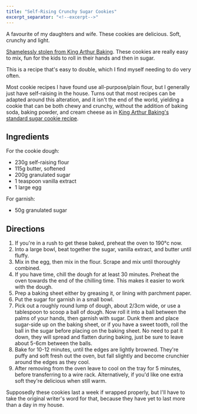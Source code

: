 ```yaml
---
title: "Self-Rising Crunchy Sugar Cookies"
excerpt_separator: "<!--excerpt-->"
---
```


A favourite of my daughters and wife. These cookies are delicious. Soft, crunchy and light.

<!--excerpt-->

[Shamelessly stolen from King Arthur Baking](https://www.kingarthurbaking.com/recipes/self-rising-crunchy-sugar-cookies-recipe). These cookies are really easy to mix, fun for the kids to roll in their hands and then in sugar.

This is a recipe that's easy to double, which I find myself needing to do very often.

Most cookie recipes I have found use all-purpose/plain flour, but I generally just have self-raising in the house. Turns out that most recipes can be adapted around this alteration, and it isn't the end of the world, yielding a cookie that can be both chewy and crunchy, without the addition of baking soda, baking powder, and cream cheese as in [King Arthur Baking's standard sugar cookie recipe](https://www.kingarthurbaking.com/recipes/sugar-cookies-recipe).

## Ingredients

For the cookie dough:

* 230g self-raising flour
* 115g butter, softened
* 200g granulated sugar
* 1 teaspoon vanilla extract
* 1 large egg

For garnish:

* 50g granulated sugar

## Directions

1. If you're in a rush to get these baked, preheat the oven to 190°c now.
2. Into a large bowl, beat together the sugar, vanilla extract, and butter until fluffy.
3. Mix in the egg, then mix in the flour. Scrape and mix until thoroughly combined.
4. If you have time, chill the dough for at least 30 minutes. Preheat the oven towards the end of the chilling time. This makes it easier to work with the dough.
5. Prep a baking sheet either by greasing it, or lining with parchment paper.
6. Put the sugar for garnish in a small bowl.
7. Pick out a roughly round lump of dough, about 2/3cm wide, or use a tablespoon to scoop a ball of dough. Now roll it into a ball between the palms of your hands, then garnish with sugar. Dunk them and place sugar-side up on the baking sheet, or if you have a sweet tooth, roll the ball in the sugar before placing on the baking sheet.
  No need to pat it down, they will spread and flatten during baking, just be sure to leave about 5-6cm between the balls.
8. Bake for 10-12 minutes, until the edges are lightly browned. They're puffy and soft fresh out the oven, but fall slightly and become crunchier around the edges as they cool.
9. After removing from the oven leave to cool on the tray for 5 minutes, before transferring to a wire rack. Alternatively, if you'd like one extra soft they're delicious when still warm.

Supposedly these cookies last a week if wrapped properly, but I'll have to take the original writer's word for that, because they have yet to last more than a day in my house.
